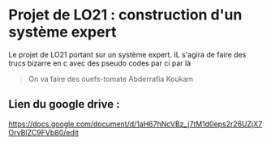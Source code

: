 # Projet de LO21 : construction d'un système expert

Le projet de LO21 portant sur un système expert. IL s'agira de faire des trucs bizarre en c avec des pseudo codes par ci par là

> On va faire des ouefs-tomate
Abderrafia Koukam

## Lien du google drive :

https://docs.google.com/document/d/1aH67hNcVBz_j7tM1d0eps2r26UZjX7OrvBIZC9FVb80/edit